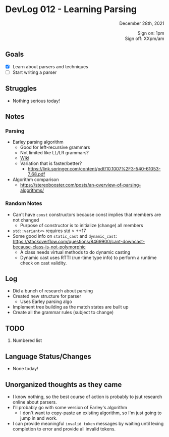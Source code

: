 # DevLog 012 - Learning Parsing
<div align="right">
December 28th, 2021

Sign on: 1pm\
Sign off: XXpm/am
</div>

## Goals
- [x] Learn about parsers and techniques
- [ ] Start writing a parser

## Struggles
- Nothing serious today!

## Notes
### Parsing
- Earley parsing algorithm
  - Good for left-recursive grammars
  - Not limited like LL/LR grammars?
  - [Wiki](https://en.wikipedia.org/wiki/Earley_parser)
  - Variation that is faster/better?
    - https://link.springer.com/content/pdf/10.1007%2F3-540-61053-7_68.pdf
- Algorithm comparison
  - https://stereobooster.com/posts/an-overview-of-parsing-algorithms/
### Random Notes
- Can't have `const` constructors because const implies that members are not changed
  - Purpose of constructor is to initialize (change) all members
- `std::variant<>` requires std > ++17
- Some good info on `static_cast` and `dynamic_cast`: https://stackoverflow.com/questions/8469900/cant-downcast-because-class-is-not-polymorphic
  - A class needs virtual methods to do dynamic casting
  - Dynamic cast uses RTTI (run-time type info) to perform a runtime check on cast validity.

## Log
- Did a bunch of research about parsing
- Created new structure for parser
  - Uses Earley parsing algo
- Implement tree building as the match states are built up
- Create all the grammar rules (subject to change)

## TODO
1. Numbered list

## Language Status/Changes
- None today!

## Unorganized thoughts as they came
- I know nothing, so the best course of action is probably to jsut research online about parsers.
- I'll probably go with some version of Earley's algorithm
  - I don't want to copy-paste an existing algorithm, so I'm just going to jump in and work.
- I can provide meaningful `invalid token` messages by waiting until lexing completion to error and provide all invalid tokens.